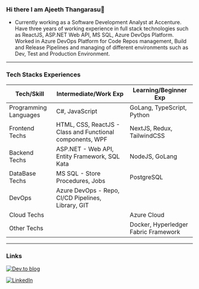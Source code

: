 ### Hi there I am Ajeeth Thangarasu👋

- Currently working as a Software Development Analyst at Accenture. Have three years of working experience in full stack technologies such as ReactJS, ASP.NET Web API, MS SQL, Azure DevOps Platform. Worked in Azure DevOps Platform for Code Repos management, Build and Release Pipelines and managing of different environments such as Dev, Test and Production Environment.

---

### Tech Stacks Experiences

| Tech/Skill | Intermediate/Work Exp | Learning/Beginner Exp |
| - | - | - |
| Programming Languages | C#, JavaScript | GoLang, TypeScript, Python | C++ |
| Frontend Techs | HTML, CSS, ReactJS - Class and Functional components, WPF | NextJS, Redux, TailwindCSS |
| Backend Techs | ASP.NET - Web API, Entity Framework, SQL Kata | NodeJS, GoLang
| DataBase Techs | MS SQL - Store Procedures, Jobs | PostgreSQL |
| DevOps | Azure DevOps - Repo, CI/CD Pipelines, Library, GIT| |
| Cloud Techs | | Azure Cloud |
| Other Techs | | Docker, Hyperledger Fabric Framework |

---
### Links

[![Dev.to blog](https://img.shields.io/badge/dev.to-0A0A0A?style=for-the-badge&logo=dev.to&logoColor=white)](https://dev.to/ajeetht)

[![LinkedIn](https://img.shields.io/badge/linkedin-%230077B5.svg?style=for-the-badge&logo=linkedin&logoColor=white)](https://www.linkedin.com/in/ajeeth-thangarasu/)


